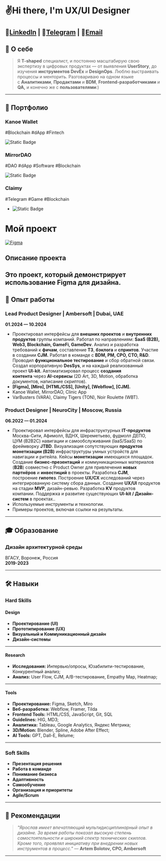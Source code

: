 # ✌️Hi there, I'm UX/UI Designer

**📄[LinkedIn](https://www.linkedin.com/in/yaroslavkorotkikh)  |  🤙[Telegram](https://t.me/yourawsluv)  |  💌[Email](mailto:yaroslawkorotkih@yandex.ru)**
---

## 📜 О себе
>Я **T-shaped** специалист, и постоянно масштабирую свою экспертизу в цифровых продуктах — от выявления **UserStory**, до изучения **инструментов DevEx** и **DesignOps**. Люблю выстраивать процессы и менторить. Разговариваю на одном языке с **Аналитиками**, **Продактами** и **BDM**, **Frontend-разработчиками** и **QA,** и конечно же с **пользователями**:)
---

## 📂 Портфолио

### **Kanoe Wallet**
#Blockchain
#dApp
#Fintech

![Static Badge](https://img.shields.io/badge/Figma-Link-blue?style=for-the-badge&logo=figma&logoColor=white&labelColor=black&link=https%3A%2F%2Fwww.figma.com%2Fdesign%2FlarczXzN5oQlcRHiUXW2LZ%2FKanoe-Wallet-SRS-App%3Fnode-id%3D59-40224%26t%3DfQiC5Y1CPyVBDLbx-1)

### **MirrorDAO**
#DAO
#dApp
#Software
#Blockchain

![Static Badge](https://img.shields.io/badge/Figma-Link-blue?style=for-the-badge&logo=figma&logoColor=white&labelColor=black&link=https%3A%2F%2Fwww.figma.com%2Fdesign%2FlarczXzN5oQlcRHiUXW2LZ%2FKanoe-Wallet-SRS-App%3Fnode-id%3D59-40224%26t%3DfQiC5Y1CPyVBDLbx-1)

### **Claimy**
#Telegram
#Game
#Blockchain

- ![Static Badge](https://img.shields.io/badge/Figma-Link-blue?style=for-the-badge&logo=figma&logoColor=white&labelColor=black&link=https%3A%2F%2Fwww.figma.com%2Fdesign%2FlarczXzN5oQlcRHiUXW2LZ%2FKanoe-Wallet-SRS-App%3Fnode-id%3D59-40224%26t%3DfQiC5Y1CPyVBDLbx-1)

# Мой проект

[![Figma](https://img.shields.io/badge/Figma-Open-blue?style=flat-square)](https://www.figma.com/file/your-figma-document-link)

## Описание проекта
Это проект, который демонстрирует использование Figma для дизайна.
---

## 💼 Опыт работы

### Lead Product Designer | Ambersoft | Dubai, UAE
**01.2024 — 10.2024**

- Проектировал интерфейсы для **внешних проектов** и **внутренних продуктов** группы компаний. Работал по направлениям: **SaaS (B2B), Web3, Blockchain, GameFi, GameDev**. Анализ и разработка требований к **фичам**, составление **ТЗ**, **бэклога** и **спринтов**. Участие в создании **CJM.** Работал в команде с **BDM, PM, CPO, CTO, R&D**. Проводил **функциональное тестирование** и сбор обратной связи. Создал корпоративную **DesSys**, и на каждый реализованный проект **UI-kit.** Автоматизировал процесс **создания контента** через **AI-сервисы** (2D Art, 3D, Motion, обработка документов, написание скриптов).
- **[Figma], [Miro], [HTML/CSS], [Unity], [Webflow], [CJM].**
- Kanoe Wallet, MirrorDAO, Clinic App
- VarBusters (VARA), Claimy Tigers (TON), Noir Roulette (WBT).


### Product Designer | NeuroCity | Moscow, Russia
**06.2022 — 01.2024**

- Проектировал интерфейсы для инфраструктурных **IT-продуктов** Москва-Сити, Афимолл, ВДНХ, Шереметьево, фудмолл ДЕПО, ЦУМ (B2B2C) навигации и самообслуживания (IaaS/SaaS) по фреймворку **JTBD**. Визуализация сопутствующих **продуктов монетизации (B2B)** инфраструктуры умных устройств для навигации и ритейла. Кейсы **монетизации** имеющихся площадок. Создание **бизнес-презентаций** и коммуникационных материалов (**B2B**) совместно с Product Owner для привлечения **новых партнёров** и **инвестиций** в проекты. Разработка **CJM**, построение **гипотез**. Построение **UX/CX** исследований через интегрированную систему сбора данных. Создание **UX/UI** продуктов на стадии **MVP**, дизайн-ревью. Разработка **KV** продуктов компании. Поддержка и развитие существующих **UI-kit / Дизайн-систем** в проектах..
- Используемые инструменты и технологии.
- Примеры проектов, включая ссылки на результаты.

---
## 🎓 Образование
### Дизайн архитектурной среды
ВГАСУ, Воронеж, Россия  
**2019-2023**

---
## 🛠️ Навыки

### Hard Skills
#### Design

- **Проектирование (UI)**
- **Прототипирование (UX)**
- **Визуальный и Коммуникационный дизайн**
- **Дизайн-системы**
---
#### Research

- **Исследования:** Интервью/опросы, Юзабилити-тестирование, Конкурентный анализ;
- **Анализ:** User Flow, CJM, A/B-тестирование, Empathy Map, Heatmap;
---
#### Tools

- **Проектирование:** Figma, Sketch, Miro
- **Веб-разработка:** Webflow, Framer, Tilda
- **Frontend Tools:** HTML/CSS, JavaScript, Git, SQL
- **Guidelines:** HIG, MD3;
- **Аналитика:** Tableau, Google Analytics, Яндекс Метрика;
- **3D/Motion:** Blender, Spline, Adobe After Effect;
- **AI Tools:** GPT, Dall-E, Relume;
---
### Soft Skills

- **Презентация решения**
- **Работа в команде**
- **Понимание бизнеса**
- **Адаптивность**
- **Самообучение**
- **Организация и приоритеты**
- **Agile/Scrum**

---

## 📢 Рекомендации

> *"Ярослав имеет впечатляющий мультидисциплинарный опыт в дизайне. За время работы показал высокую степень самостоятельности и широкий спектр технических скиллов. Кроме того, проявлял инициативу при внедрении новых инструментов в процесс."*
> — **Artem Bolotov, CPO, Ambersoft**

---

<!--
**yourawsluv/yourawsluv** is a ✨ _special_ ✨ repository because its `README.md` (this file) appears on your GitHub profile.

Here are some ideas to get you started:

- 🔭 I’m currently working on ...
- 🌱 I’m currently learning ...
- 👯 I’m looking to collaborate on ...
- 🤔 I’m looking for help with ...
- 💬 Ask me about ...
- 📫 How to reach me: ...
- 😄 Pronouns: ...
- ⚡ Fun fact: ...
-->
